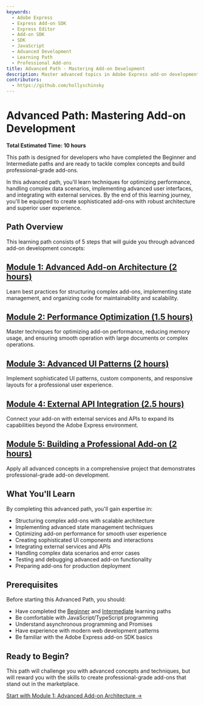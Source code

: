 ```yaml
---
keywords:
  - Adobe Express
  - Express Add-on SDK
  - Express Editor
  - Add-on SDK
  - SDK
  - JavaScript
  - Advanced Development
  - Learning Path
  - Professional Add-ons
title: Advanced Path - Mastering Add-on Development
description: Master advanced topics in Adobe Express add-on development to create professional-grade add-ons with complex functionality.
contributors:
  - https://github.com/hollyschinsky
---
```


# Advanced Path: Mastering Add-on Development

**Total Estimated Time: 10 hours**

This path is designed for developers who have completed the Beginner and Intermediate paths and are ready to tackle complex concepts and build professional-grade add-ons.

In this advanced path, you'll learn techniques for optimizing performance, handling complex data scenarios, implementing advanced user interfaces, and integrating with external services. By the end of this learning journey, you'll be equipped to create sophisticated add-ons with robust architecture and superior user experience.

## Path Overview

This learning path consists of 5 steps that will guide you through advanced add-on development concepts:

## [**Module 1: Advanced Add-on Architecture (2 hours)**](advanced-step1.md)  
   Learn best practices for structuring complex add-ons, implementing state management, and organizing code for maintainability and scalability.

## [**Module 2: Performance Optimization (1.5 hours)**](advanced-step2.md)  
   Master techniques for optimizing add-on performance, reducing memory usage, and ensuring smooth operation with large documents or complex operations.

## [**Module 3: Advanced UI Patterns (2 hours)**](advanced-step3.md)  
   Implement sophisticated UI patterns, custom components, and responsive layouts for a professional user experience.

## [**Module 4: External API Integration (2.5 hours)**](advanced-step4.md)  
   Connect your add-on with external services and APIs to expand its capabilities beyond the Adobe Express environment.

## [**Module 5: Building a Professional Add-on (2 hours)**](advanced-step5.md)  
   Apply all advanced concepts in a comprehensive project that demonstrates professional-grade add-on development.

## What You'll Learn

By completing this advanced path, you'll gain expertise in:

- Structuring complex add-ons with scalable architecture
- Implementing advanced state management techniques
- Optimizing add-on performance for smooth user experience
- Creating sophisticated UI components and interactions
- Integrating external services and APIs
- Handling complex data scenarios and error cases
- Testing and debugging advanced add-on functionality
- Preparing add-ons for production deployment

## Prerequisites

Before starting this Advanced Path, you should:

- Have completed the [Beginner](beginner-index.md) and [Intermediate](intermediate-index.md) learning paths
- Be comfortable with JavaScript/TypeScript programming
- Understand asynchronous programming and Promises
- Have experience with modern web development patterns
- Be familiar with the Adobe Express add-on SDK basics

## Ready to Begin?

This path will challenge you with advanced concepts and techniques, but will reward you with the skills to create professional-grade add-ons that stand out in the marketplace.

[Start with Module 1: Advanced Add-on Architecture →](advanced-step1.md)
